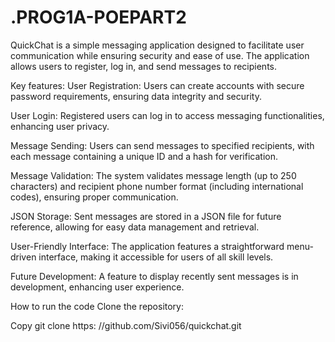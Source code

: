 # .PROG1A-POEPART2
QuickChat is a simple messaging application designed to facilitate user communication while ensuring security and ease of use. The application allows users to register, log in, and send messages to recipients.

Key features:
User Registration: Users can create accounts with secure password requirements, ensuring data integrity and security.

User Login: Registered users can log in to access messaging functionalities, enhancing user privacy.

Message Sending: Users can send messages to specified recipients, with each message containing a unique ID and a hash for verification.

Message Validation: The system validates message length (up to 250 characters) and recipient phone number format (including international codes), ensuring proper communication.

JSON Storage: Sent messages are stored in a JSON file for future reference, allowing for easy data management and retrieval.

User-Friendly Interface: The application features a straightforward menu-driven interface, making it accessible for users of all skill levels.

Future Development: A feature to display recently sent messages is in development, enhancing user experience.

How to run the code
Clone the repository:


Copy
git clone https: //github.com/Sivi056/quickchat.git
